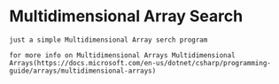 
# Multidimensional Array Search

	just a simple Multidimensional Array serch program
	
	for more info on Multidimensional Arrays Multidimensional Arrays(https://docs.microsoft.com/en-us/dotnet/csharp/programming-guide/arrays/multidimensional-arrays)

